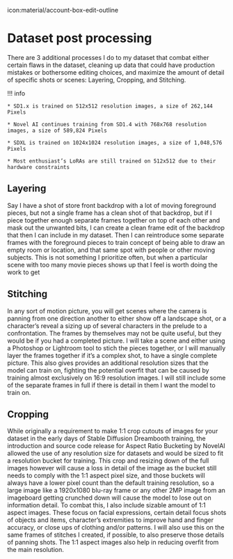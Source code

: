 icon:material/account-box-edit-outline
# Dataset post processing

There are 3 additional processes I do to my dataset that combat either certain flaws in the dataset, cleaning up data that could have production mistakes or bothersome editing choices, and maximize the amount of detail of specific shots or scenes: Layering, Cropping, and Stitching.

!!! info
    
    * SD1.x is trained on 512x512 resolution images, a size of 262,144 Pixels

    * Novel AI continues training from SD1.4 with 768x768 resolution images, a size of 589,824 Pixels

    * SDXL is trained on 1024x1024 resolution images, a size of 1,048,576 Pixels
    
    * Most enthusiast’s LoRAs are still trained on 512x512 due to their hardware constraints

## Layering
Say I have a shot of store front backdrop with a lot of moving foreground pieces, but not a single frame has a clean shot of that backdrop, but if I piece together enough separate frames together on top of each other and mask out the unwanted bits, I can create a clean frame edit of the backdrop that then I can include in my dataset. Then I can reintroduce some separate frames with the foreground pieces to train concept of being able to draw an empty room or location, and that same spot with people or other moving subjects. This is not something I prioritize often, but when a particular scene with too many movie pieces shows up that I feel is worth doing the work to get

## Stitching

In any sort of motion picture, you will get scenes where the camera is panning from one direction another to either show off a landscape shot, or a character’s reveal a sizing up of several characters in the prelude to a confrontation. The frames by themselves may not be quite useful, but they would be if you had a completed picture. I will take a scene and either using a Photoshop or Lightroom tool to stich the pieces together, or I will manually layer the frames together if it’s a complex shot, to have a single complete picture. This also gives provides an additional resolution sizes that the model can train on, fighting the potential overfit that can be caused by training almost exclusively on 16:9 resolution images. I will still include some of the separate frames in full if there is detail in them I want the model to train on.

## Cropping

While originally a requirement to make 1:1 crop cutouts of images for your dataset in the early days of Stable Diffusion Dreambooth training, the introduction and source code release for Aspect Ratio Bucketing by NovelAI allowed the use of any resolution size for datasets and would be sized to fit a resolution bucket for training. This crop and resizing down of the full images however will cause a loss in detail of the image as the bucket still needs to comply with the 1:1 aspect pixel size, and those buckets will always have a lower pixel count than the default training resolution, so a large image like a 1920x1080 blu-ray frame or any other 2MP image from an imageboard getting crunched down will cause the model to lose out on information detail. To combat this, I also include sizable amount of 1:1 aspect images. These focus on facial expressions, certain detail focus shots of objects and items, character’s extremities to improve hand and finger accuracy, or close ups of clothing and/or patterns. I will also use this on the same frames of stitches I created, if possible, to also preserve those details of panning shots. The 1:1 aspect images also help in reducing overfit from the main resolution.
